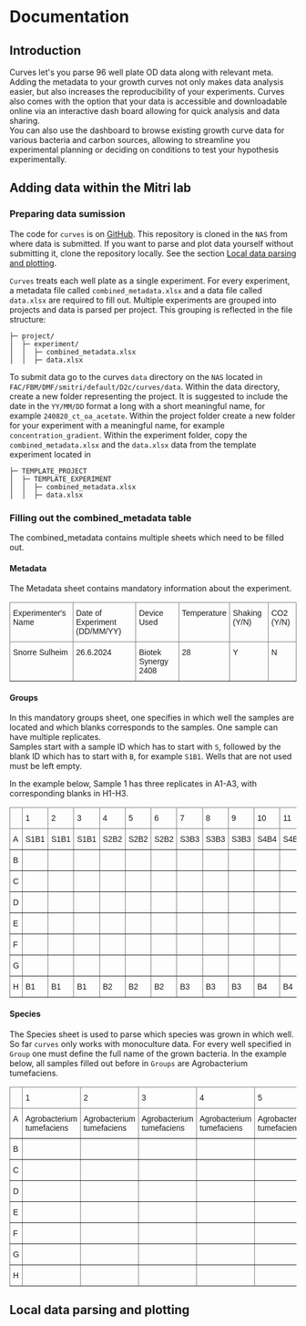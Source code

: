 # Documentation

## Introduction

Curves let's you parse 96 well plate OD data along with relevant meta. Adding the metadata to your growth curves not only makes data analysis easier, but also increases the reproducibility of your experiments. Curves also comes with the option that your data is accessible and downloadable online via an interactive dash board allowing for quick analysis and data sharing.  
You can also use the dashboard to browse existing growth curve data for various bacteria and carbon sources, allowing to streamline you experimental planning or deciding on conditions to test your hypothesis experimentally. 

## Adding data within the Mitri lab

### Preparing data sumission

The code for `curves` is on [GitHub](https://github.com/nahanoo/curves). This repository is cloned in the `NAS` from where data is submitted. If you want to parse and plot data yourself without submitting it, clone the repository locally. See the section [Local data parsing and plotting](#local-data-parsing-and-plotting). 

`Curves` treats each well plate as a single experiment. For every experiment, a metadata file called `combined_metadata.xlsx` and a data file called `data.xlsx` are required to fill out. Multiple experiments are grouped into projects and data is parsed per project. This grouping is reflected in the file structure: 

```data/
├─ project/
│  ├─ experiment/
│  │  ├─ combined_metadata.xlsx
│  │  ├─ data.xlsx
```

To submit data go to the curves `data` directory on the `NAS` located in `FAC/FBM/DMF/smitri/default/D2c/curves/data`. Within the data directory, create a new folder representing the project. It is suggested to include the date in the `YY/MM/DD` format a long with a short meaningful name, for example `240820_ct_oa_acetate`. Within the project folder create a new folder for your experiment with a meaningful name, for example `concentration_gradient`. Within the experiment folder, copy the `combined_metadata.xlsx` and the `data.xlsx` data from the template experiment located in 
```data/
├─ TEMPLATE_PROJECT
│  ├─ TEMPLATE_EXPERIMENT
│  │  ├─ combined_metadata.xlsx
│  │  ├─ data.xlsx
``` 

### Filling out the combined_metadata table

The combined_metadata contains multiple sheets which need to be filled out.

#### Metadata

The Metadata sheet contains mandatory information about the experiment.  

<style type="text/css">
.tg  {border-collapse:collapse;border-spacing:0;}
.tg td{border-color:black;border-style:solid;border-width:1px;font-family:Arial, sans-serif;font-size:14px;
  overflow:hidden;padding:10px 5px;word-break:normal;}
.tg th{border-color:black;border-style:solid;border-width:1px;font-family:Arial, sans-serif;font-size:14px;
  font-weight:normal;overflow:hidden;padding:10px 5px;word-break:normal;}
.tg .tg-0pky{border-color:inherit;text-align:left;vertical-align:top}
</style>
<table class="tg"><thead>
  <tr>
    <th class="tg-0pky">Experimenter's Name</th>
    <th class="tg-0pky">Date of Experiment (DD/MM/YY)</th>
    <th class="tg-0pky">Device Used</th>
    <th class="tg-0pky">Temperature</th>
    <th class="tg-0pky">Shaking (Y/N)</th>
    <th class="tg-0pky">CO2 (Y/N)</th>
  </tr></thead>
<tbody>
  <tr>
    <td class="tg-0pky">Snorre Sulheim</td>
    <td class="tg-0pky">26.6.2024</td>
    <td class="tg-0pky">Biotek Synergy 2408</td>
    <td class="tg-0pky">28</td>
    <td class="tg-0pky">Y</td>
    <td class="tg-0pky">N</td>
  </tr>
</tbody>
</table>

#### Groups

In this mandatory groups sheet, one specifies in which well the samples are located and which blanks corresponds to the samples. One sample can have multiple replicates.  
Samples start with a sample ID which has to start with `S`, followed by the blank ID which has to start with `B`, for example `S1B1`. Wells that are not used must be left empty.

In the example below, Sample 1 has three replicates in A1-A3, with corresponding blanks in H1-H3.  

<style type="text/css">
.tg  {border-collapse:collapse;border-spacing:0;}
.tg td{border-color:black;border-style:solid;border-width:1px;font-family:Arial, sans-serif;font-size:14px;
  overflow:hidden;padding:10px 5px;word-break:normal;}
.tg th{border-color:black;border-style:solid;border-width:1px;font-family:Arial, sans-serif;font-size:14px;
  font-weight:normal;overflow:hidden;padding:10px 5px;word-break:normal;}
.tg .tg-0pky{border-color:inherit;text-align:left;vertical-align:top}
</style>
<table class="tg"><thead>
  <tr>
    <th class="tg-0pky"></th>
    <th class="tg-0pky">1</th>
    <th class="tg-0pky">2</th>
    <th class="tg-0pky">3</th>
    <th class="tg-0pky">4</th>
    <th class="tg-0pky">5</th>
    <th class="tg-0pky">6</th>
    <th class="tg-0pky">7</th>
    <th class="tg-0pky">8</th>
    <th class="tg-0pky">9</th>
    <th class="tg-0pky">10</th>
    <th class="tg-0pky">11</th>
    <th class="tg-0pky">12</th>
  </tr></thead>
<tbody>
  <tr>
    <td class="tg-0pky">A</td>
    <td class="tg-0pky">S1B1</td>
    <td class="tg-0pky">S1B1</td>
    <td class="tg-0pky">S1B1</td>
    <td class="tg-0pky">S2B2</td>
    <td class="tg-0pky">S2B2</td>
    <td class="tg-0pky">S2B2</td>
    <td class="tg-0pky">S3B3</td>
    <td class="tg-0pky">S3B3</td>
    <td class="tg-0pky">S3B3</td>
    <td class="tg-0pky">S4B4</td>
    <td class="tg-0pky">S4B4</td>
    <td class="tg-0pky">S4B4</td>
  </tr>
  <tr>
    <td class="tg-0pky">B</td>
    <td class="tg-0pky"></td>
    <td class="tg-0pky"></td>
    <td class="tg-0pky"></td>
    <td class="tg-0pky"></td>
    <td class="tg-0pky"></td>
    <td class="tg-0pky"></td>
    <td class="tg-0pky"></td>
    <td class="tg-0pky"></td>
    <td class="tg-0pky"></td>
    <td class="tg-0pky"></td>
    <td class="tg-0pky"></td>
    <td class="tg-0pky"></td>
  </tr>
  <tr>
    <td class="tg-0pky">C</td>
    <td class="tg-0pky"></td>
    <td class="tg-0pky"></td>
    <td class="tg-0pky"></td>
    <td class="tg-0pky"></td>
    <td class="tg-0pky"></td>
    <td class="tg-0pky"></td>
    <td class="tg-0pky"></td>
    <td class="tg-0pky"></td>
    <td class="tg-0pky"></td>
    <td class="tg-0pky"></td>
    <td class="tg-0pky"></td>
    <td class="tg-0pky"></td>
  </tr>
  <tr>
    <td class="tg-0pky">D</td>
    <td class="tg-0pky"></td>
    <td class="tg-0pky"></td>
    <td class="tg-0pky"></td>
    <td class="tg-0pky"></td>
    <td class="tg-0pky"></td>
    <td class="tg-0pky"></td>
    <td class="tg-0pky"></td>
    <td class="tg-0pky"></td>
    <td class="tg-0pky"></td>
    <td class="tg-0pky"></td>
    <td class="tg-0pky"></td>
    <td class="tg-0pky"></td>
  </tr>
  <tr>
    <td class="tg-0pky">E</td>
    <td class="tg-0pky"></td>
    <td class="tg-0pky"></td>
    <td class="tg-0pky"></td>
    <td class="tg-0pky"></td>
    <td class="tg-0pky"></td>
    <td class="tg-0pky"></td>
    <td class="tg-0pky"></td>
    <td class="tg-0pky"></td>
    <td class="tg-0pky"></td>
    <td class="tg-0pky"></td>
    <td class="tg-0pky"></td>
    <td class="tg-0pky"></td>
  </tr>
  <tr>
    <td class="tg-0pky">F</td>
    <td class="tg-0pky"></td>
    <td class="tg-0pky"></td>
    <td class="tg-0pky"></td>
    <td class="tg-0pky"></td>
    <td class="tg-0pky"></td>
    <td class="tg-0pky"></td>
    <td class="tg-0pky"></td>
    <td class="tg-0pky"></td>
    <td class="tg-0pky"></td>
    <td class="tg-0pky"></td>
    <td class="tg-0pky"></td>
    <td class="tg-0pky"></td>
  </tr>
  <tr>
    <td class="tg-0pky">G</td>
    <td class="tg-0pky"></td>
    <td class="tg-0pky"></td>
    <td class="tg-0pky"></td>
    <td class="tg-0pky"></td>
    <td class="tg-0pky"></td>
    <td class="tg-0pky"></td>
    <td class="tg-0pky"></td>
    <td class="tg-0pky"></td>
    <td class="tg-0pky"></td>
    <td class="tg-0pky"></td>
    <td class="tg-0pky"></td>
    <td class="tg-0pky"></td>
  </tr>
  <tr>
    <td class="tg-0pky">H</td>
    <td class="tg-0pky">B1</td>
    <td class="tg-0pky">B1</td>
    <td class="tg-0pky">B1</td>
    <td class="tg-0pky">B2</td>
    <td class="tg-0pky">B2</td>
    <td class="tg-0pky">B2</td>
    <td class="tg-0pky">B3</td>
    <td class="tg-0pky">B3</td>
    <td class="tg-0pky">B3</td>
    <td class="tg-0pky">B4</td>
    <td class="tg-0pky">B4</td>
    <td class="tg-0pky">B4</td>
  </tr>
</tbody></table>

#### Species

The Species sheet is used to parse which species was grown in which well. So far `curves` only works with monoculture data. For every well specified in `Group` one must define the full name of the grown bacteria. In the example below, all samples filled out before in `Groups` are Agrobacterium tumefaciens.  

<style type="text/css">
.tg  {border-collapse:collapse;border-spacing:0;}
.tg td{border-color:black;border-style:solid;border-width:1px;font-family:Arial, sans-serif;font-size:14px;
  overflow:hidden;padding:10px 5px;word-break:normal;}
.tg th{border-color:black;border-style:solid;border-width:1px;font-family:Arial, sans-serif;font-size:14px;
  font-weight:normal;overflow:hidden;padding:10px 5px;word-break:normal;}
.tg .tg-0pky{border-color:inherit;text-align:left;vertical-align:top}
</style>
<table class="tg"><thead>
  <tr>
    <th class="tg-0pky"></th>
    <th class="tg-0pky">1</th>
    <th class="tg-0pky">2</th>
    <th class="tg-0pky">3</th>
    <th class="tg-0pky">4</th>
    <th class="tg-0pky">5</th>
    <th class="tg-0pky">6</th>
    <th class="tg-0pky">7</th>
    <th class="tg-0pky">8</th>
    <th class="tg-0pky">9</th>
    <th class="tg-0pky">10</th>
    <th class="tg-0pky">11</th>
    <th class="tg-0pky">12</th>
  </tr></thead>
<tbody>
  <tr>
    <td class="tg-0pky">A</td>
    <td class="tg-0pky">Agrobacterium tumefaciens</td>
    <td class="tg-0pky">Agrobacterium tumefaciens</td>
    <td class="tg-0pky">Agrobacterium tumefaciens</td>
    <td class="tg-0pky">Agrobacterium tumefaciens</td>
    <td class="tg-0pky">Agrobacterium tumefaciens</td>
    <td class="tg-0pky">Agrobacterium tumefaciens</td>
    <td class="tg-0pky">Agrobacterium tumefaciens</td>
    <td class="tg-0pky">Agrobacterium tumefaciens</td>
    <td class="tg-0pky">Agrobacterium tumefaciens</td>
    <td class="tg-0pky">Agrobacterium tumefaciens</td>
    <td class="tg-0pky">Agrobacterium tumefaciens</td>
    <td class="tg-0pky">Agrobacterium tumefaciens</td>
  </tr>
  <tr>
    <td class="tg-0pky">B</td>
    <td class="tg-0pky"></td>
    <td class="tg-0pky"></td>
    <td class="tg-0pky"></td>
    <td class="tg-0pky"></td>
    <td class="tg-0pky"></td>
    <td class="tg-0pky"></td>
    <td class="tg-0pky"></td>
    <td class="tg-0pky"></td>
    <td class="tg-0pky"></td>
    <td class="tg-0pky"></td>
    <td class="tg-0pky"></td>
    <td class="tg-0pky"></td>
  </tr>
  <tr>
    <td class="tg-0pky">C</td>
    <td class="tg-0pky"></td>
    <td class="tg-0pky"></td>
    <td class="tg-0pky"></td>
    <td class="tg-0pky"></td>
    <td class="tg-0pky"></td>
    <td class="tg-0pky"></td>
    <td class="tg-0pky"></td>
    <td class="tg-0pky"></td>
    <td class="tg-0pky"></td>
    <td class="tg-0pky"></td>
    <td class="tg-0pky"></td>
    <td class="tg-0pky"></td>
  </tr>
  <tr>
    <td class="tg-0pky">D</td>
    <td class="tg-0pky"></td>
    <td class="tg-0pky"></td>
    <td class="tg-0pky"></td>
    <td class="tg-0pky"></td>
    <td class="tg-0pky"></td>
    <td class="tg-0pky"></td>
    <td class="tg-0pky"></td>
    <td class="tg-0pky"></td>
    <td class="tg-0pky"></td>
    <td class="tg-0pky"></td>
    <td class="tg-0pky"></td>
    <td class="tg-0pky"></td>
  </tr>
  <tr>
    <td class="tg-0pky">E</td>
    <td class="tg-0pky"></td>
    <td class="tg-0pky"></td>
    <td class="tg-0pky"></td>
    <td class="tg-0pky"></td>
    <td class="tg-0pky"></td>
    <td class="tg-0pky"></td>
    <td class="tg-0pky"></td>
    <td class="tg-0pky"></td>
    <td class="tg-0pky"></td>
    <td class="tg-0pky"></td>
    <td class="tg-0pky"></td>
    <td class="tg-0pky"></td>
  </tr>
  <tr>
    <td class="tg-0pky">F</td>
    <td class="tg-0pky"></td>
    <td class="tg-0pky"></td>
    <td class="tg-0pky"></td>
    <td class="tg-0pky"></td>
    <td class="tg-0pky"></td>
    <td class="tg-0pky"></td>
    <td class="tg-0pky"></td>
    <td class="tg-0pky"></td>
    <td class="tg-0pky"></td>
    <td class="tg-0pky"></td>
    <td class="tg-0pky"></td>
    <td class="tg-0pky"></td>
  </tr>
  <tr>
    <td class="tg-0pky">G</td>
    <td class="tg-0pky"></td>
    <td class="tg-0pky"></td>
    <td class="tg-0pky"></td>
    <td class="tg-0pky"></td>
    <td class="tg-0pky"></td>
    <td class="tg-0pky"></td>
    <td class="tg-0pky"></td>
    <td class="tg-0pky"></td>
    <td class="tg-0pky"></td>
    <td class="tg-0pky"></td>
    <td class="tg-0pky"></td>
    <td class="tg-0pky"></td>
  </tr>
  <tr>
    <td class="tg-0pky">H</td>
    <td class="tg-0pky"></td>
    <td class="tg-0pky"></td>
    <td class="tg-0pky"></td>
    <td class="tg-0pky"></td>
    <td class="tg-0pky"></td>
    <td class="tg-0pky"></td>
    <td class="tg-0pky"></td>
    <td class="tg-0pky"></td>
    <td class="tg-0pky"></td>
    <td class="tg-0pky"></td>
    <td class="tg-0pky"></td>
    <td class="tg-0pky"></td>
  </tr>
</tbody></table>

## Local data parsing and plotting



